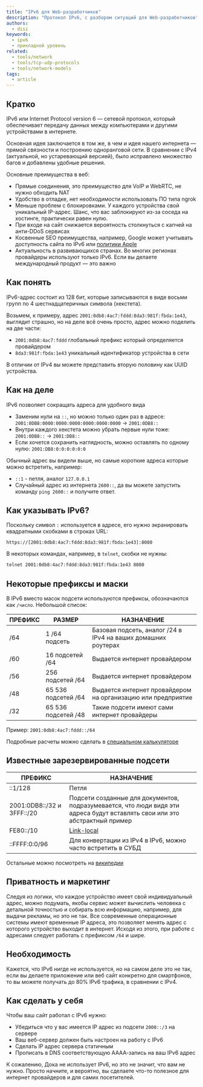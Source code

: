 ```yaml
---
title: "IPv6 для Web-разработчиков"
description: "Протокол IPv6, с разбором ситуаций для Web-разработчиков"
authors:
  - disi
keywords:
  - ipv6
  - прикладной уровень
related:
  - tools/network
  - tools/tcp-udp-protocols
  - tools/network-models
tags:
  - article
---
```


## Кратко

IPv6 или Internet Protocol version 6 — сетевой протокол, который обеспечивает передачу данных между компьютерами и другими устройствами в интернете.

Основная идея заключается в том же, в чем и идея нашего интернета — прямой связности и построению одноранговой сети. В сравнении с IPv4 (актуальной, но устаревающий версией), было исправлено множество багов и добавлены удобные решения.

Основные преимущества в веб:
  - Прямые соединения, это преимущество для VoIP и WebRTC, не нужно обходить NAT
  - Удобство в отладке, нет необходимости использовать ПО типа ngrok
  - Меньше проблем с блокировками. У каждого устройства свой уникальный IP-адрес. Шанс, что вас заблокируют из-за соседа на хостинге, практически равен нулю.
  - При входе на сайт снижается вероятность столкнуться с капчей на анти-DDoS сервисах
  - Косвенные SEO преимущества, например, Google может учитывать доступность сайта по IPv6 или [политики Apple](https://developer.apple.com/support/ipv6/)
  - Актуальность в развивающихся странах. Во многих регионах провайдеры используют только IPv6. Если вы делаете международный продукт — это важно


## Как понять

IPv6-адрес состоит из 128 бит, которые записываются в виде восьми групп по 4 шестнадцатеричных символа (хекстета).

Возьмем, к примеру, адрес `2001:0db8:4ac7:fddd:8da3:981f:fbda:1e43`, выглядит страшно, но на деле всё очень просто, адрес можно поделить на две части:
  - `2001:0db8:4ac7:fddd` глобальный префикс который определяется провайдером
  - `8da3:981f:fbda:1e43` уникальный идентификатор устройства в сети

В отличии от IPv4 вы можете представить вторую половину как UUID устройства.


## Как на деле

IPv6 позволяет сокращать адреса для удобного вида

 - Заменим нули на `::`, но можно только один раз в адресе:
   `2001:0DB8:0000:0000:0000:0000:0000:0000` → `2001:0DB8::`
 - Внутри каждого хекстета можно убрать первые нули тоже:
   `2001:0DB8::` → `2001:DB8::`
 - Если хочется сохранить наглядность, можно оставлять по одному нулю:
   `2001:DB8:0:0:0:0:0:0`

Обычный адрес вы видели выше, но самые короткие адреса которые можно встретить, например:
  - `::1` - петля, аналог `127.0.0.1`
  - Случайный адрес из интернета `2600::`, да вы можете запустить команду `ping 2600::` и получите ответ.

## Как указывать IPv6?
Поскольку символ `:` используется в адресе, его нужно экранировать квадратными скобками в строках URL:

```
https://[2001:0db8:4ac7:fddd:8da3:981f:fbda:1e43]:8080
```

В некоторых командах, например, в `telnet`, скобки не нужны:

```bash
telnet 2001:0db8:4ac7:fddd:8da3:981f:fbda:1e43 8080
```

## Некоторые префиксы и маски
В IPv6 вместо масок подсети используются префиксы, обозначаются как `/число`.
Небольшой список:

| ПРЕФИКС  | РАЗМЕР | НАЗНАЧЕНИЕ |
|-------|-----|------|
| /64 | 1 /64 подсеть | Базовая подсеть, аналог /24 в IPv4 на ваших домашних роутерах |
| /60 | 16 подсетей /64 | Выдается интернет провайдером |
| /56 | 256 подсетей /64 | Выдается интернет провайдером |
| /48 | 65 536 подсетей /64 | Выдается интернет провайдером на организацию или предприятие |
| /32 | 65 536 подсетей /48 | Такие подсети имеют сами интернет провайдеры |

Пример: `2001:0db8:4ac7:fddd::/64`

Подробные расчеты можно сделать в [специальном калькуляторе](https://www.vultr.com/resources/subnet-calculator-ipv6/)

## Известные зарезервированные подсети
| ПРЕФИКС  | НАЗНАЧЕНИЕ |
|-------|-----|
| ::1/128 | Петля  |
| 2001:0DB8::/32 и 3FFF::/20   |  Подсети созданные для документов, подразумевается, что люди видя эти адреса будут вставлять свои или это абстрактный пример  |
| FE80::/10 |  [Link-local](https://ru.wikipedia.org/wiki/Link-local_address)  |
| ::FFFF:0:0/96 | Для конвертации из IPv4 в IPv6, можно часто встретить в СУБД |

Остальные можно посмотреть на [википедии](https://en.wikipedia.org/wiki/Reserved_IP_addresses#IPv6)

## Приватность и маркетинг
Следуя из логики, что каждое устройство имеет свой индивидуальный адрес, можно подумать, якобы сервис может вычислить человека с детальной точностью и собирать всю информацию, например, для выдачи рекламы, но это не так. Все современные операционные системы имеют временные IP адреса, это позволяет менять адрес с которого устройство выходит в интернет. Исходя из этого, при работе с адресами следует работать с префиксом `/64` и шире.

## Необходимость
Кажется, что IPv6 нигде не используется, но на самом деле это не так, если вы делаете приложение или веб сайт конкретно для смартфонов, то вы можете получать до 80% IPv6 трафика, в сравнении с IPv4.

## Как сделать у себя
Чтобы ваш сайт работал с IPv6 нужно:

  - Убедиться что у вас имеется IP адрес из подсети `2000::/3` на сервере
  - Ваш веб-сервер должен быть настроен на работу с IPv6
  - Сделать IP адрес сервера статичным
  - Прописать в DNS соответствующую АААА-запись на ваш IPv6 адрес

К сожалению, Дока не использует IPv6, но это не значит, что вам не нужно. Просто начните, и вероятно, вы сделаете что-то полезное для интернет провайдеров и для самих посетителей.


